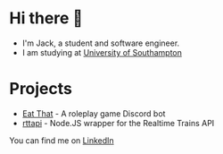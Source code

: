 # Hi there 👋
- I'm Jack, a student and software engineer.
- I am studying at [University of Southampton](https://www.southampton.ac.uk/)

# Projects
- [Eat That](https://eat-that.glitch.me/) - A roleplay game Discord bot
- [rttapi](https://www.npmjs.com/package/rttapi) - Node.JS wrapper for the Realtime Trains API

You can find me on [LinkedIn](https://www.linkedin.com/in/jack-barr3tt/)
